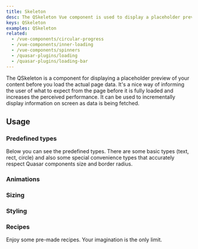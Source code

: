 ```yaml
---
title: Skeleton
desc: The QSkeleton Vue component is used to display a placeholder preview of your content before you load the actual page data.
keys: QSkeleton
examples: QSkeleton
related:
  - /vue-components/circular-progress
  - /vue-components/inner-loading
  - /vue-components/spinners
  - /quasar-plugins/loading
  - /quasar-plugins/loading-bar
---
```


The QSkeleton is a component for displaying a placeholder preview of your content before you load the actual page data. It's a nice way of informing the user of what to expect from the page before it is fully loaded and increases the perceived performance. It can be used to incrementally display information on screen as data is being fetched.

<DocApi file="QSkeleton" />

## Usage

<DocExample title="On a QCard" file="Card" />

### Predefined types

Below you can see the predefined types. There are some basic types (text, rect, circle) and also some special convenience types that accurately respect Quasar components size and border radius.

<DocExample title="QSkeleton types" file="Types" />

### Animations

<DocExample title="Animations" file="Animations" />

### Sizing

<DocExample title="Sizing" file="Sizing" />

### Styling

<DocExample title="Bordered" file="StylingBordered" />

<DocExample title="Square borders" file="StylingSquare" />

<DocExample title="Custom color" file="StylingColor" />

<DocExample title="Custom border" file="StylingCustomBorder" />

### Recipes

Enjoy some pre-made recipes. Your imagination is the only limit.

<DocExample title="Youtube" file="RecipeYoutube" />

<DocExample title="Facebook" file="RecipeFacebook" />

<DocExample title="Twitter" file="RecipeTwitter" />

<DocExample title="Twitch" file="RecipeTwitch" />

<DocExample title="Table" file="RecipeTable" />

<DocExample title="List" file="RecipeList" />
